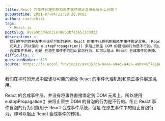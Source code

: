 ```yaml
---
title: React 的事件代理机制和原生事件绑定混用会有什么问题？
pubDatetime: 2021-07-04T21:29:28.000Z
author: caorushizi
tags:
  - React.js
postSlug: 00769b3d4c021e78053bf436573d0d23
description: >-
  我们在平时的开发中应该尽可能的避免 React 的事件代理机制和原生事件绑定混用。 React 的合成事件层，并没有将事件直接绑定到 DOM
  元素上，所以使用 e.stopPropagation() 来阻止原生 DOM 的冒泡的行为是不行的。阻止 React 事件冒泡的行为只能用于 React
  合成事件系统，但是 在原生事件中的阻止冒泡行为，却可以阻止 React 合成事件的传播。
difficulty: 2
questionNumber: 329
source: https://fe.ecool.fun/topic/a9a357ca-9ee4-404d-a48a-49ba46f78166
---
```


我们在平时的开发中应该尽可能的避免 React 的事件代理机制和原生事件绑定混用。

React 的合成事件层，并没有将事件直接绑定到 DOM 元素上，所以使用 e.stopPropagation()  来阻止原生 DOM 的冒泡的行为是不行的。阻止 React 事件冒泡的行为只能用于 React 合成事件系统，但是 在原生事件中的阻止冒泡行为，却可以阻止 React 合成事件的传播。
